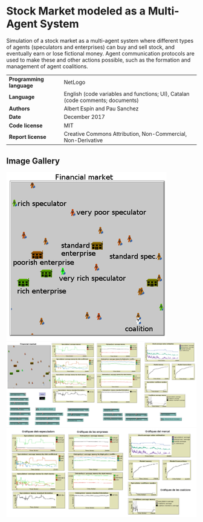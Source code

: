 # Stock Market modeled as a Multi-Agent System

Simulation of a stock market as a multi-agent system where different types of agents (speculators and enterprises) can buy and sell stock, and eventually earn or lose fictional money. Agent communication protocols are used to make these and other actions possible, such as the formation and management of agent coalitions.


| | |
|-|-|
| **Programming language**  | NetLogo |
| **Language**   | English (code variables and functions; UI), Catalan (code comments; documents) |
| **Authors** | Albert Espín and Pau Sanchez |
| **Date**  | December 2017  |
| **Code license**  | MIT |
| **Report license**  | Creative Commons Attribution, Non-Commercial, Non-Derivative |


## Image Gallery

![](agents.png)
![](ui.png)
![](plots.png)
